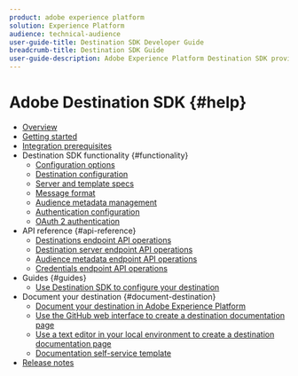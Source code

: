 ```yaml
---
product: adobe experience platform
solution: Experience Platform
audience: technical-audience
user-guide-title: Destination SDK Developer Guide
breadcrumb-title: Destination SDK Guide
user-guide-description: Adobe Experience Platform Destination SDK provides you with self-serve API access, allowing you to build and maintain an integration with Adobe Experience Platform.
---
```


# Adobe Destination SDK {#help}

+ [Overview](/help/overview.md)
+ [Getting started](/help/getting-started.md)
+ [Integration prerequisites](/help/integration-prerequisites.md)
+ Destination SDK functionality {#functionality}
  + [Configuration options](/help/configuration-options.md)
  + [Destination configuration](/help/destination-configuration.md)
  + [Server and template specs](/help/server-and-template-configuration.md)
  + [Message format](/help/message-format.md)
  + [Audience metadata management](/help/audience-metadata-management.md)
  + [Authentication configuration](/help/credentials-configuration.md)
  + [OAuth 2 authentication](/help/oauth2-authentication.md) 
+ API reference {#api-reference}
  + [Destinations endpoint API operations](/help/destination-configuration-api.md)
  + [Destination server endpoint API operations](/help/destination-server-api.md)
  + [Audience metadata endpoint API operations](/help/audience-metadata-api.md)
  + [Credentials endpoint API operations](/help/credentials-configuration-api.md)
+ Guides {#guides}
  + [Use Destination SDK to configure your destination](/help/configure-destination-instructions.md)
+ Document your destination {#document-destination}
  + [Document your destination in Adobe Experience Platform](/help/docs-framework/documentation-instructions.md)
  + [Use the GitHub web interface to create a destination documentation page](/help/docs-framework/use-github-interface-to-create-documentation.md)
  + [Use a text editor in your local environment to create a destination documentation page](/help/docs-framework/work-in-local-environment.md)
  + [Documentation self-service template](/help/docs-framework/self-service-template.md)
+ [Release notes](/help/release-notes.md)
